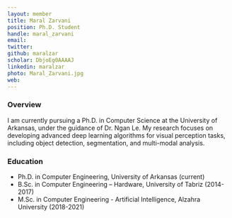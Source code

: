 ```yaml
---
layout: member
title: Maral Zarvani
position: Ph.D. Student
handle: maral_zarvani
email: 
twitter:
github: maralzar
scholar: DbjoEg0AAAAJ
linkedin: maralzar
photo: Maral_Zarvani.jpg
web: 
---
```


### Overview
I am currently pursuing a Ph.D. in Computer Science at the University of Arkansas, under the guidance of Dr. Ngan Le. My research focuses on developing advanced deep learning algorithms for visual perception tasks, including object detection, segmentation, and multi-modal analysis. 

### Education
- Ph.D. in Computer Engineering, University of Arkansas (current)
- B.Sc. in Computer Engineering – Hardware, University of Tabriz (2014-2017)
- M.Sc. in Computer Engineering - Artificial Intelligence, Alzahra University (2018-2021)